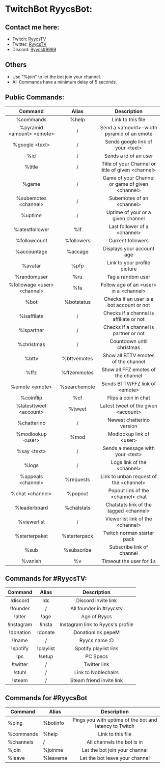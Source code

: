 # TwitchBot RyycsBot:

## Contact me here:
* Twitch: [RyycsTV](https://www.twitch.tv/ryycstv)
* Twitter: [RyycsTV](https://twitter.com/ryycstv)
* Discord: [Ryycs#9999](https://discord.com/users/444940928797638676)

## Others
* Use "%join" to let the bot join your channel.
* All Commands have a minimum delay of 5 seconds.


## Public Commands:

| Command  | Alias  | Description  |
|:-----------:|:-----------:|:------------:|
|%commands | %help|Link to this file |
|%pyramid \<amount> \<emote> |/  |Send a \<amount>-width pyramid of an emote|
|%google \<text> |/|Sends google link of your \<text>|
|%id     |/     |Sends a id of an user|
|%title | /| Title of your Channel or title of given \<channel>|
|%game |/|Game of your Channel or game of given \<channel>|
|%subemotes \<channel>|/|Subemotes of an \<channel>|
|%uptime | /| Uptime of your or a given channel|
|%latestfollower|%lf| Last follower of a \<channel>|
|%followcount|%followers|Current followers|
|%accountage| %accage | Displays your account age|
|%avatar |%pfp|Link to your profile picture|
|%randomuser|%ru| Tag a random user|
|%followage \<user> \<channel>| %fa|Follow age of an \<user> in a \<channel>|
|%bot | %botstatus| Checks if an user is a bot account or not|
|%isaffilate|/|Checks if a channel is affiliate or not|
|%ispartner|/|Checks if a channel is partner or not|
|%christmas|/|Countdown until christmas|
|%bttv |%bttvemotes| Show all BTTV emotes of the channel |
|%ffz | %ffzemmotes| Show all FFZ emotes of the channel|
|%emote \<emote>|%searchemote|Sends BTTV/FFZ link of \<emote>|
|%coinflip | %cf| Flips a coin in chat |
|%latesttweet \<account>|%tweet| Latest tweet of the given \<account>|
|%chatterino|/|Newest chatterino version|
|%modlookup \<user>|%mod|Modlookup link of \<user>| 
|%say \<text>|/|Sends a message with your \<text>|
|%logs|/| Logs link of the \<channel>|
|%appeals \<channel>|%requests|Link to unban request of the \<channel>|
|%chat \<channel>|%popout|Popout link of the \<channel> chat|
|%leaderboard|%chatstats| Chatstats link of the tagged \<channel>|
|%viewerlist|/| Viewerlist link of the \<channel>|
|%starterpaket|%starterpack|Twitch norman starter pack|
|%sub|%subscribe|Subscribe link of channel|
|%vanish|%v| Timeout the user for 1s|



## Commands for #RyycsTV:

| Command  | Alias  | Description  |
|:-----------:|:-----------:|:------------:|
|!discord|!dc|Discord invite link|
|!founder|/| All founder in #ryycstv|
|!alter|!age| Age of Ryycs|
|!instagram|!insta|Instagram link to Ryycs's profile|
|!donation|!donate|Donationlink pepeM|
!!name|/|Ryycs name :D |
|!spotify|!playlist| Spotify playlist link|
|!pc|!setup|PC Specs|
|!twitter|/|Twitter link|
|!stuhl|/|Link to Noblechairs|
|!steam|/|Steam friend invite link|

## Commands for #RyycsBot

| Command |Alias| Description |
|----------|-----|:-----------:|
|%ping |%botinfo|Pings you with uptime of the bot and latency to Twitch|
|%commands  |%help  |Link to this file|
|%channels|/|All channels the bot is in|
|%join |%joinme| Let the bot join your channel|
|%leave|%leaveme| Let the bot leave your channel|

